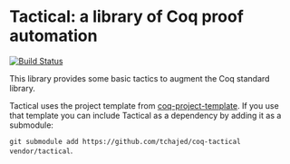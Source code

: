 # Tactical: a library of Coq proof automation

[![Build Status](https://travis-ci.org/tchajed/coq-tactical.svg?branch=master)](https://travis-ci.org/tchajed/coq-tactical)

This library provides some basic tactics to augment the Coq standard library.

Tactical uses the project template from [coq-project-template](https://github.com/tchajed/coq-project-template). If you use that template you can include Tactical as a dependency by adding it as a submodule:

`git submodule add https://github.com/tchajed/coq-tactical vendor/tactical`.
